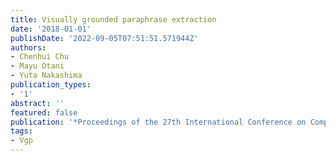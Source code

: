 ```yaml
---
title: Visually grounded paraphrase extraction
date: '2018-01-01'
publishDate: '2022-09-05T07:51:51.571944Z'
authors:
- Chenhui Chu
- Mayu Otani
- Yuta Nakashima
publication_types:
- '1'
abstract: ''
featured: false
publication: '*Proceedings of the 27th International Conference on Computational Linguistics*'
tags:
- Vgp
---
```


